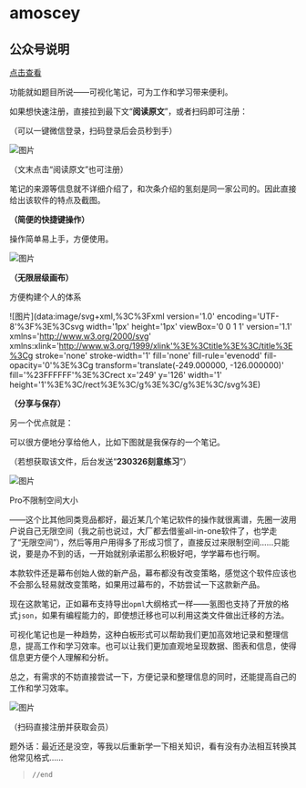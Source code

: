 # amoscey
## 公众号说明
<a target="_blank" href="https://flowus.cn/amoscey/share/fd767ee5-b6e9-440e-b160-e5126b0f8bf7">点击查看</a>


功能就如题目所说——可视化笔记，可为工作和学习带来便利。

如果想快速注册，直接拉到最下文“**阅读原文**”，或者扫码即可注册：

（可以一键微信登录，扫码登录后会员秒到手）

![图片](http://mmbiz.qpic.cn/mmbiz_png/GM33yars6OBPm8FGdrZK2eYiadau2YNW6hosIF0ZWqIscibAlc421weScGW6BzMjqWYLC67xOZMpwwujSCoHCVvQ/640?wx_fmt=png&tp=wxpic&wxfrom=5&wx_lazy=1&wx_co=1)

（文末点击“阅读原文”也可注册）

笔记的来源等信息就不详细介绍了，和次条介绍的氢刻是同一家公司的。因此直接给出该软件的特点及截图。

  

**（简便的快捷键操作）**

操作简单易上手，方便使用。

![图片](http://mmbiz.qpic.cn/mmbiz_png/GM33yars6OBPm8FGdrZK2eYiadau2YNW6B6iag7IKrJOyibthuguRUHUxK16ubg3NpaYrXp8SCumtJmUEqNibUBalw/640?wx_fmt=png&tp=wxpic&wxfrom=5&wx_lazy=1&wx_co=1)

  

**（无限层级画布）**

方便构建个人的体系

![图片](data:image/svg+xml,%3C%3Fxml version='1.0' encoding='UTF-8'%3F%3E%3Csvg width='1px' height='1px' viewBox='0 0 1 1' version='1.1' xmlns='http://www.w3.org/2000/svg' xmlns:xlink='http://www.w3.org/1999/xlink'%3E%3Ctitle%3E%3C/title%3E%3Cg stroke='none' stroke-width='1' fill='none' fill-rule='evenodd' fill-opacity='0'%3E%3Cg transform='translate(-249.000000, -126.000000)' fill='%23FFFFFF'%3E%3Crect x='249' y='126' width='1' height='1'%3E%3C/rect%3E%3C/g%3E%3C/g%3E%3C/svg%3E)

**（分享与保存）**

另一个优点就是：

可以很方便地分享给他人，比如下图就是我保存的一个笔记。

（若想获取该文件，后台发送“**230326刻意练习**”）  

![图片](http://mmbiz.qpic.cn/mmbiz_png/GM33yars6OBPm8FGdrZK2eYiadau2YNW64t9sJJxPmAQCuDmgMkNlB8ia15oQ0vffPqjglIWHYM7Bg0tCqVLQsrQ/640?wx_fmt=png&tp=wxpic&wxfrom=5&wx_lazy=1&wx_co=1)

Pro不限制空间大小

——这个比其他同类竞品都好，最近某几个笔记软件的操作就很离谱，先圈一波用户说自己无限空间（我之前也说过，大厂都去借鉴all-in-one软件了，也学走了“无限空间”），然后等用户用得多了形成习惯了，直接反过来限制空间……只能说，要是办不到的话，一开始就别承诺那么积极好吧，学学幕布也行啊。

本款软件还是幕布创始人做的新产品，幕布都没有改变策略，感觉这个软件应该也不会那么轻易就改变策略，如果用过幕布的，不妨尝试一下这款新产品。

现在这款笔记，正如幕布支持导出`opml`大纲格式一样——氢图也支持了开放的格式`json`，如果有编程能力的，即使想迁移也可以利用这类文件做出迁移的方法。

可视化笔记也是一种趋势，这种白板形式可以帮助我们更加高效地记录和整理信息，提高工作和学习效率。也可以让我们更加直观地呈现数据、图表和信息，使得信息更方便个人理解和分析。

总之，有需求的不妨直接尝试一下，方便记录和整理信息的同时，还能提高自己的工作和学习效率。

![图片](http://mmbiz.qpic.cn/mmbiz_png/GM33yars6OBPm8FGdrZK2eYiadau2YNW6hosIF0ZWqIscibAlc421weScGW6BzMjqWYLC67xOZMpwwujSCoHCVvQ/640?wx_fmt=png&tp=wxpic&wxfrom=5&wx_lazy=1&wx_co=1)

（扫码直接注册并获取会员）  



题外话：最近还是没空，等我以后重新学一下相关知识，看有没有办法相互转换其他常见格式……

> `//end`
